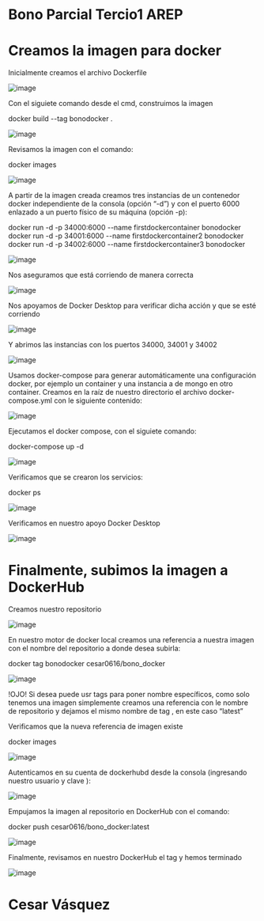 # Bono Parcial Tercio1 AREP

#  Creamos la imagen para docker

Inicialmente creamos el archivo Dockerfile

![image](https://github.com/rayo100/BonoParcial1-AREP/assets/89558695/a5e8ebe8-439c-4714-b74d-2c2b6c9bdec4)

Con el siguiete comando desde el cmd, construimos la imagen

  docker build --tag bonodocker .

  ![image](https://github.com/rayo100/BonoParcial1-AREP/assets/89558695/22b39177-bd82-438a-963b-ee570d5b2541)

Revisamos la imagen con el comando:

  docker images

  ![image](https://github.com/rayo100/BonoParcial1-AREP/assets/89558695/10e5c199-2f32-4b6b-a8be-3d6f90d086ac)

A partir de la imagen creada creamos tres instancias de un contenedor docker independiente de la consola (opción “-d”) y con el puerto 6000 enlazado a un puerto físico de su máquina (opción -p):

  docker run -d -p 34000:6000 --name firstdockercontainer bonodocker
  docker run -d -p 34001:6000 --name firstdockercontainer2 bonodocker
  docker run -d -p 34002:6000 --name firstdockercontainer3 bonodocker

  ![image](https://github.com/rayo100/BonoParcial1-AREP/assets/89558695/7b652412-c77f-4a41-ab0f-5c3c3da6353c)

  Nos aseguramos que está corriendo de manera correcta

  ![image](https://github.com/rayo100/BonoParcial1-AREP/assets/89558695/f13350ad-c3a1-4f10-82d5-dcd2a28fedac)

  Nos apoyamos de Docker Desktop para verificar dicha acción y que se esté corriendo

  ![image](https://github.com/rayo100/BonoParcial1-AREP/assets/89558695/d9d30a0a-b386-4972-88d7-45d53a419056)

  Y abrimos las instancias con los puertos 34000, 34001 y 34002

  ![image](https://github.com/rayo100/BonoParcial1-AREP/assets/89558695/a8fa1920-e25c-4fad-b55a-0cd65c009db0)

Usamos docker-compose para generar automáticamente una configuración docker, por ejemplo un container y una instancia a de mongo en otro container. Creamos en la raíz de nuestro directorio el archivo docker-compose.yml con le siguiente contenido:

![image](https://github.com/rayo100/BonoParcial1-AREP/assets/89558695/b08196b1-89fa-4f15-a136-af9c73aeed4a)

  Ejecutamos el docker compose, con el siguiete comando:

  docker-compose up -d

  ![image](https://github.com/rayo100/BonoParcial1-AREP/assets/89558695/06503133-3103-4d59-a9c5-fdbddc2d36b8)

  Verificamos que se crearon los servicios:

  docker ps

  ![image](https://github.com/rayo100/BonoParcial1-AREP/assets/89558695/03619d76-e446-47af-bcca-40ef6fb4ad92)

  Verificamos en nuestro apoyo Docker Desktop

  ![image](https://github.com/rayo100/BonoParcial1-AREP/assets/89558695/5494631f-a6c5-4563-800d-0e5c840b62df)


# Finalmente, subimos la imagen a DockerHub

Creamos nuestro repositorio

![image](https://github.com/rayo100/BonoParcial1-AREP/assets/89558695/c08a05a8-1609-4c0a-895a-887617392ca5)

En nuestro motor de docker local creamos una referencia a nuestra imagen con el nombre del repositorio a donde desea subirla:

  docker tag bonodocker cesar0616/bono_docker

  ![image](https://github.com/rayo100/BonoParcial1-AREP/assets/89558695/147e1586-c0db-4cd2-a36e-7bfd286ab2f3)

  !OJO! Si desea puede usr tags para poner nombre específicos, como solo tenemos una imagen simplemente creamos una referencia con le nombre de repositorio y dejamos el mismo nombre de tag , en este caso “latest”

  Verificamos que la nueva referencia de imagen existe

  docker images

  ![image](https://github.com/rayo100/BonoParcial1-AREP/assets/89558695/7af1ed10-3c9d-449e-97f7-a269c794b4d0)

  Autenticamos en su cuenta de dockerhubd desde la consola (ingresando nuestro usuario y clave ):

  ![image](https://github.com/rayo100/BonoParcial1-AREP/assets/89558695/0eddabde-95b4-43c0-a71e-e0ad1bab8859)

  Empujamos la imagen al repositorio en DockerHub con el comando:

  docker push cesar0616/bono_docker:latest

  ![image](https://github.com/rayo100/BonoParcial1-AREP/assets/89558695/5178c242-5321-4e74-a19d-e0aa665a904c)

  Finalmente, revisamos en nuestro DockerHub el tag y hemos terminado

  ![image](https://github.com/rayo100/BonoParcial1-AREP/assets/89558695/6daa620a-c5b3-4fbd-81bc-6b2357d5acd5)


# Cesar Vásquez















